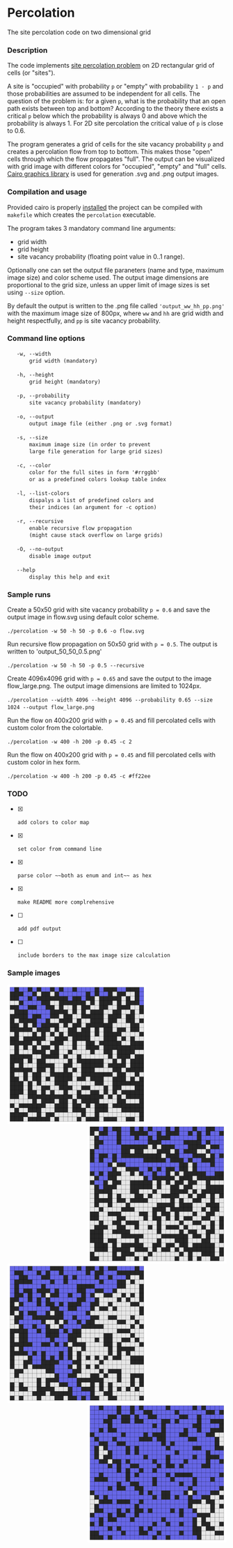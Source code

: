 # Percolation
The site percolation code on two dimensional grid


### Description

The code implements [site percolation problem](https://en.wikipedia.org/wiki/Percolation_theory) 
on 2D rectangular grid of cells (or "sites"). 

A site is "occupied" with probability `p` or "empty" with probability `1 - p` and 
those probabilities are assumed to be independent for all cells. The question of the problem is: 
for a given `p`, what is the probability that an open path exists between top and bottom?
According to the theory there exists a critical `p` below which the probability is always 0 
and above which the probability is always 1. For 2D site percolation the critical value of `p` is close to 0.6.

The program generates a grid of cells for the site vacancy probability `p` and creates a percolation flow
from top to bottom. This makes those "open" cells through which the flow propagates "full". 
The output can be visualized with grid image with different colors for "occupied", "empty" and "full" cells.
[Cairo graphics library](https://www.cairographics.org) is used for generation .svg and .png output images.


### Compilation and usage

Provided cairo is properly [installed](https://www.cairographics.org/download/) 
the project can be compiled with `makefile` which creates the `percolation` executable.

The program takes 3 mandatory command line arguments:
* grid width
* grid height
* site vacancy probability (floating point value in 0..1 range). 

Optionally one can set the output file paraneters (name and type, maximum image size) and color scheme used.
The output image dimensions are proportional to the grid size, unless an upper limit of image sizes is set
using `--size` option.

By default the output is written to the .png file called `'output_ww_hh_pp.png'` with
the maximum image size of 800px, where `ww` and `hh` are grid width and height respectfully, 
and `pp` is site vacancy probability.


### Command line options

       -w, --width                                   
           grid width (mandatory)                              
                                                     
       -h, --height                                  
           grid height (mandatory)                             
                                                     
       -p, --probability                             
           site vacancy probability (mandatory)            
                                                     
       -o, --output                                  
           output image file (either .png or .svg format)     
                                                     
       -s, --size                                    
           maximum image size (in order to prevent 
           large file generation for large grid sizes)                      
                                                     
       -c, --color                                   
           color for the full sites in form '#rrggbb'
           or as a predefined colors lookup table index                
                                                     
       -l, --list-colors                             
           dispalys a list of predefined colors and  
           their indices (an argument for -c option) 
                                                     
       -r, --recursive                               
           enable recursive flow propagation 
           (might cause stack overflow on large grids)     
                                                     
       -O, --no-output                               
           disable image output                      
                                                     
       --help                                        
           display this help and exit                


### Sample runs

Create a 50x50 grid with site vacancy probability `p = 0.6` and 
save the output image in flow.svg using default color scheme.

`./percolation -w 50 -h 50 -p 0.6 -o flow.svg`


Run recursive flow propagation on 50x50 grid with `p = 0.5`.
The output is written to 'output_50_50_0.5.png'

`./percolation -w 50 -h 50 -p 0.5 --recursive`


Create 4096x4096 grid with `p = 0.65` and save the output to the image flow_large.png.
The output image dimensions are limited to 1024px.

`./percolation --width 4096 --height 4096 --probability 0.65 --size 1024 --output flow_large.png`


Run the flow on 400x200 grid with `p = 0.45` and fill percolated cells with custom color from the colortable.

`./percolation -w 400 -h 200 -p 0.45 -c 2`


Run the flow on 400x200 grid with `p = 0.45` and fill percolated cells with custom color in hex form.

`./percolation -w 400 -h 200 -p 0.45 -c #ff22ee`


### TODO

* [x]     add colors to color map
* [x]     set color from command line
* [x]     parse color ~~both as enum and int~~ as hex
* [x]     make README more complrehensive
* [ ]     add pdf output
* [ ]     include borders to the max image size calculation


### Sample images

<a><img src="data/img_p40.png" align="left"  height="320" alt="p = 0.4" ></a>
<a><img src="data/img_p50.png" align="right" height="320" alt="p = 0.5" ></a>
<a><img src="data/img_p60.png" align="left"  height="320" alt="p = 0.6" ></a>
<a><img src="data/img_p70.png" align="right" height="320" alt="p = 0.7" ></a>




